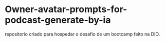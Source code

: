 # Owner-avatar-prompts-for-podcast-generate-by-ia
repositorio criado para hospedar o desafio de um bootcamp feito na DIO.
